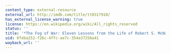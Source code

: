 ```yaml
---
content_type: external-resource
external_url: http://imdb.com/title/tt0317910/
has_external_license_warning: true
license: https://en.wikipedia.org/wiki/All_rights_reserved
status: ''
title: '*The Fog of War: Eleven Lessons from the Life of Robert S. McNamara*'
uid: 8feba252-f26c-4ffc-ae7c-354a37256a41
wayback_url: ''
---
```

